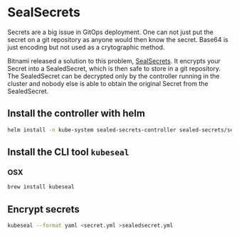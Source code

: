 # SealSecrets

Secrets are a big issue in GitOps deployment. One can not just put the secret on a git repository as anyone would then know the secret. Base64 is just encoding but not used as a crytographic method.

Bitnami released a solution to this problem, [SealSecrets](https://github.com/bitnami-labs/sealed-secrets/). It encrypts your Secret into a SealedSecret, which is then safe to store in a git repository. The SealedSecret can be decrypted only by the controller running in the cluster and nobody else is able to obtain the original Secret from the SealedSecret.

## Install the controller with helm

```bash
helm install -n kube-system sealed-secrets-controller sealed-secrets/sealed-secrets -f values.yaml
```
## Install the CLI tool `kubeseal`
### OSX

```bash
brew install kubeseal
```
## Encrypt secrets

```bash
kubeseal --format yaml <secret.yml >sealedsecret.yml
```
